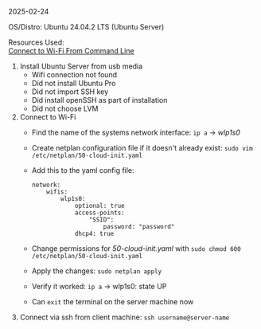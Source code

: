 2025-02-24  

OS/Distro: Ubuntu 24.04.2 LTS (Ubuntu Server)

Resources Used:  
[Connect to Wi-Fi From Command Line](https://linuxconfig.org/ubuntu-20-04-connect-to-wifi-from-command-line)  

1. Install Ubuntu Server from usb media
   - Wifi connection not found
   - Did not install Ubuntu Pro
   - Did not import SSH key
   - Did install openSSH as part of installation
   - Did not choose LVM
2. Connect to Wi-Fi
   - Find the name of the systems network interface: `ip a` -> _wlp1s0_
   - Create netplan configuration file if it doesn't already exist: `sudo vim /etc/netplan/50-cloud-init.yaml`
   - Add this to the yaml config file:
     
     ```
     network:
         wifis:
             wlp1s0:
                 optional: true
                 access-points:
                     "SSID":
                         password: "password"
                 dhcp4: true
     ```
   - Change permissions for _50-cloud-init.yaml_ with `sudo chmod 600 /etc/netplan/50-cloud-init.yaml`
   - Apply the changes: `sudo netplan apply`
   - Verify it worked: `ip a` -> wlp1s0: state UP
   - Can `exit` the terminal on the server machine now
3. Connect via ssh from client machine: `ssh username@server-name`

